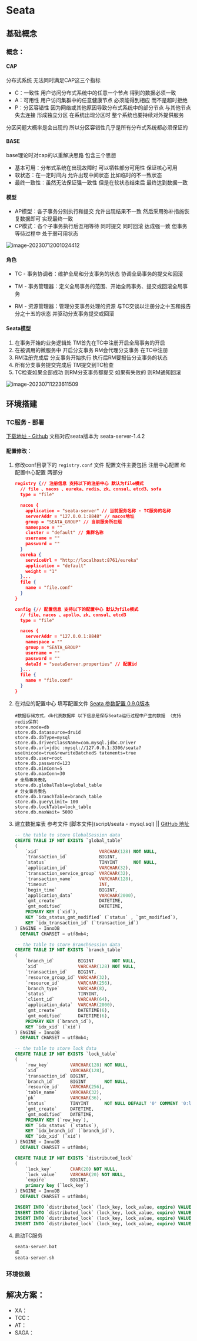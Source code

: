 # Seata



## 基础概念

### 概念：



#### CAP

分布式系统 无法同时满足CAP这三个指标

- C：一致性
  用户访问分布式系统中的任意一个节点 得到的数据必须一致
- A：可用性
  用户访问集群中的任意健康节点 必须能得到相应 而不是超时拒绝
- P：分区容错性
  因为网络或其他原因导致分布式系统中的部分节点 与其他节点失去连接 形成独立分区
  在系统出现分区时 整个系统也要持续对外提供服务

分区问题大概率是会出现的 所以分区容错性几乎是所有分布式系统都必须保证的



#### BASE

base理论时对cap的以重解决思路 包含三个思想

- 基本可用：分布式系统在出现故障时 可以牺牲部分可用性 保证核心可用
- 软状态：在一定时间内 允许出现中间状态 比如临时的不一致状态
- 最终一致性：虽然无法保证强一致性 但是在软状态结束后 最终达到数据一致



#### 模型

- AP模型：各子事务分别执行和提交 允许出现结果不一致
  然后采用弥补措施恢复数据即可 实现最终一致
- CP模式：各个子事务执行后互相等待 同时提交 同时回滚 达成强一致
  但事务等待过程中 处于弱可用状态

![image-20230712001024412](img/image-20230712001024412.png)





#### 角色

- TC - 事务协调者：维护全局和分支事务的状态 协调全局事务的提交和回滚

- TM - 事务管理器：定义全局事务的范围、开始全局事务、提交或回滚全局事务

- RM - 资源管理器：管理分支事务处理的资源 与TC交谈以注册分之十五和报告分之十五的状态 并驱动分支事务提交或回滚



#### Seata模型

  1. 在事务开始的业务逻辑处 TM首先在TC中注册开启全局事务的开启
  2. 在被调用的微服务中 开启分支事务 RM会代理分支事务 在TC中注册
  3. RM注册完成后 分支事务开始执行 执行后RM要报告分支事务的状态
  4. 所有分支事务提交完成后 TM提交到TC检查
  5. TC检查如果全部成功 则RM分支事务都提交
     如果有失败的 则RM通知回滚

  ![image-20230711223611509](img/image-20230711223611509.png)







## 环境搭建



### TC服务 - 部署

[下载地址 - Github](https://github.com/seata/seata/releases) 文档对应seata版本为 seata-server-1.4.2

#### 配置修改：

1. 修改conf目录下的 `registry.conf` 文件
   配置文件主要包括 注册中心配置 和 配置中心配置 两部分

   ~~~json
   registry {// 注册信息 支持以下的注册中心 默认为file模式
     // file 、nacos 、eureka、redis、zk、consul、etcd3、sofa
     type = "file"
   
     nacos {
       application = "seata-server" // 当前服务名称 - TC服务的名称
       serverAddr = "127.0.0.1:8848" // nacos地址
       group = "SEATA_GROUP" // 当前服务所在组
       namespace = ""
       cluster = "default" // 集群名称
       username = ""
       password = ""
     }
     eureka {
       serviceUrl = "http://localhost:8761/eureka"
       application = "default"
       weight = "1"
     }...
     file {
       name = "file.conf"
     }
   }
   ~~~

   ~~~json
   config {// 配置信息 支持以下的配置中心 默认为file模式
     // file、nacos 、apollo、zk、consul、etcd3
     type = "file"
   
     nacos {
       serverAddr = "127.0.0.1:8848"
       namespace = ""
       group = "SEATA_GROUP"
       username = ""
       password = ""
       dataId = "seataServer.properties" // 配置id
     }...
     file {
       name = "file.conf"
     }
   }
   ~~~

2. 在对应的配置中心 填写配置文件 [Seata 参数配置 0.9.0版本](https://seata.io/zh-cn/docs/user/configurations090.html)

   ~~~properties
   #数据存储方式，db代表数据库 以下信息是保存Seata运行过程中产生的数据 （支持redis保存）
   store.mode=db
   store.db.datasource=druid
   store.db.dbType=mysql
   store.db.driverClassName=com.mysql.jdbc.Driver
   store.db.url=jdbc :mysql://127.0.0.1:3306/seata?useUnicode=true&rewriteBatchedS tatements=true
   store.db.user=root
   store.db.password=123
   store.db.minConn=5
   store.db.maxConn=30
   # 全局事务表名
   store.db.globalTable=global_table 
   # 分支事务表名
   store.db.branchTable=branch_table
   store.db.queryLimit= 100
   store.db.lockTable=lock_table
   store.db.maxWait= 5000
   ~~~

3. 建立数据库表 参考文件  [脚本文件](script/seata - mysql.sql) || [GitHub 地址](https://github.com/seata/seata/blob/develop/script/server/db/mysql.sql)

   ~~~sql
   -- the table to store GlobalSession data
   CREATE TABLE IF NOT EXISTS `global_table`
   (
       `xid`                       VARCHAR(128) NOT NULL,
       `transaction_id`            BIGINT,
       `status`                    TINYINT      NOT NULL,
       `application_id`            VARCHAR(32),
       `transaction_service_group` VARCHAR(32),
       `transaction_name`          VARCHAR(128),
       `timeout`                   INT,
       `begin_time`                BIGINT,
       `application_data`          VARCHAR(2000),
       `gmt_create`                DATETIME,
       `gmt_modified`              DATETIME,
       PRIMARY KEY (`xid`),
       KEY `idx_status_gmt_modified` (`status` , `gmt_modified`),
       KEY `idx_transaction_id` (`transaction_id`)
   ) ENGINE = InnoDB
     DEFAULT CHARSET = utf8mb4;
   
   -- the table to store BranchSession data
   CREATE TABLE IF NOT EXISTS `branch_table`
   (
       `branch_id`         BIGINT       NOT NULL,
       `xid`               VARCHAR(128) NOT NULL,
       `transaction_id`    BIGINT,
       `resource_group_id` VARCHAR(32),
       `resource_id`       VARCHAR(256),
       `branch_type`       VARCHAR(8),
       `status`            TINYINT,
       `client_id`         VARCHAR(64),
       `application_data`  VARCHAR(2000),
       `gmt_create`        DATETIME(6),
       `gmt_modified`      DATETIME(6),
       PRIMARY KEY (`branch_id`),
       KEY `idx_xid` (`xid`)
   ) ENGINE = InnoDB
     DEFAULT CHARSET = utf8mb4;
   
   -- the table to store lock data
   CREATE TABLE IF NOT EXISTS `lock_table`
   (
       `row_key`        VARCHAR(128) NOT NULL,
       `xid`            VARCHAR(128),
       `transaction_id` BIGINT,
       `branch_id`      BIGINT       NOT NULL,
       `resource_id`    VARCHAR(256),
       `table_name`     VARCHAR(32),
       `pk`             VARCHAR(36),
       `status`         TINYINT      NOT NULL DEFAULT '0' COMMENT '0:locked ,1:rollbacking',
       `gmt_create`     DATETIME,
       `gmt_modified`   DATETIME,
       PRIMARY KEY (`row_key`),
       KEY `idx_status` (`status`),
       KEY `idx_branch_id` (`branch_id`),
       KEY `idx_xid` (`xid`)
   ) ENGINE = InnoDB
     DEFAULT CHARSET = utf8mb4;
   
   CREATE TABLE IF NOT EXISTS `distributed_lock`
   (
       `lock_key`       CHAR(20) NOT NULL,
       `lock_value`     VARCHAR(20) NOT NULL,
       `expire`         BIGINT,
       primary key (`lock_key`)
   ) ENGINE = InnoDB
     DEFAULT CHARSET = utf8mb4;
   
   INSERT INTO `distributed_lock` (lock_key, lock_value, expire) VALUES ('AsyncCommitting', ' ', 0);
   INSERT INTO `distributed_lock` (lock_key, lock_value, expire) VALUES ('RetryCommitting', ' ', 0);
   INSERT INTO `distributed_lock` (lock_key, lock_value, expire) VALUES ('RetryRollbacking', ' ', 0);
   INSERT INTO `distributed_lock` (lock_key, lock_value, expire) VALUES ('TxTimeoutCheck', ' ', 0);
   ~~~

4. 启动TC服务

   ~~~bash
   seata-server.bat
   或
   seata-server.sh
   ~~~




### 环境依赖









## 解决方案：

- XA：
- TCC：
- AT：
- SAGA：





